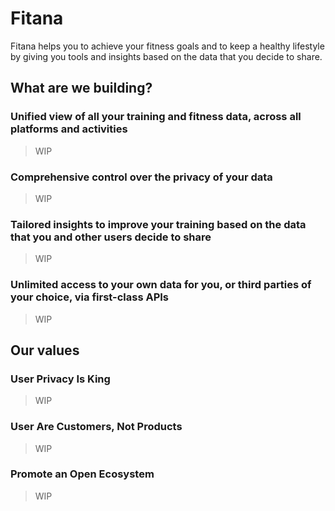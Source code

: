# Fitana
Fitana helps you to achieve your fitness goals and to keep a healthy lifestyle by giving you tools and insights based on the data that you decide to share.

## What are we building?

### Unified view of all your training and fitness data, across all platforms and activities
> WIP

### Comprehensive control over the privacy of your data
> WIP

### Tailored insights to improve your training based on the data that you and other users decide to share
> WIP

### Unlimited access to your own data for you, or third parties of your choice, via first-class APIs
> WIP

## Our values
### User Privacy Is King
> WIP

### User Are Customers, Not Products
> WIP

### Promote an Open Ecosystem
> WIP
